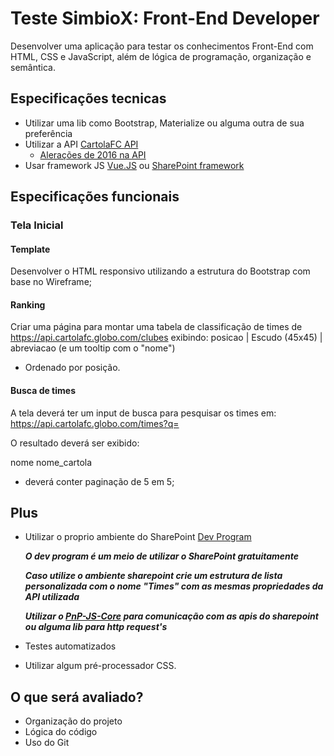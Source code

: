 # Teste SimbioX: Front-End Developer
Desenvolver uma aplicação para testar os 
conhecimentos Front-End com HTML, CSS e JavaScript, 
além de lógica de programação, organização e semântica.

## Especificações tecnicas
- Utilizar uma lib como Bootstrap, Materialize ou alguma outra de sua preferência
- Utilizar a API [CartolaFC API](https://api.cartolafc.globo.com/)
    - [Alerações de 2016 na API](https://github.com/wgenial/cartrolandofc/blob/master/nova-api.md)
- Usar framework JS [Vue.JS](https://vuejs.org/) ou
[SharePoint framework](https://github.com/SharePoint/sp-dev-docs)

## Especificações funcionais

### Tela Inicial

#### Template

Desenvolver o HTML responsivo utilizando a 
estrutura do Bootstrap com base no Wireframe;

#### Ranking

Criar uma página para montar uma tabela de classificação de times de 
https://api.cartolafc.globo.com/clubes 
exibindo: posicao | Escudo (45x45) | abreviacao (e um tooltip com o "nome")

* Ordenado por posição.

#### Busca de times

A tela deverá ter um input de busca para pesquisar os 
times em: https://api.cartolafc.globo.com/times?q=

O resultado deverá ser exibido:

nome
nome_cartola

* deverá conter paginação de 5 em 5;

## Plus

- Utilizar o proprio ambiente do SharePoint
[Dev Program](https://profile.microsoft.com/RegSysProfileCenter/wizardnp.aspx?wizid=14b845d0-938c-45af-b061-f798fbb4d170&lcid=1033)

    ***O dev program é um meio de utilizar o SharePoint gratuitamente***

    ***Caso utilize o ambiente sharepoint crie um estrutura de lista 
    personalizada com o nome "Times" com as mesmas propriedades 
    da API utilizada***

    ***Utilizar o
    [PnP-JS-Core](https://github.com/SharePoint/PnP-JS-Core) para 
    comunicação com as apis do sharepoint ou alguma lib para http 
    request's***

- Testes automatizados

- Utilizar algum pré-processador CSS.

## O que será avaliado?
- Organização do projeto
- Lógica do código
- Uso do Git